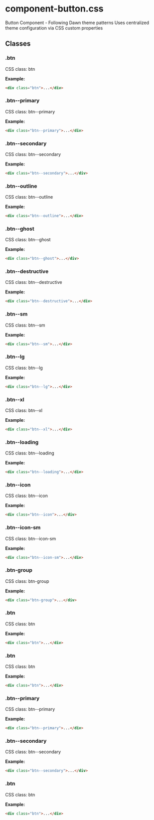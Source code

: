 # component-button.css

Button Component - Following Dawn theme patterns
  Uses centralized theme configuration via CSS custom properties




## Classes


### .btn
CSS class: btn

**Example:**
```html
<div class="btn">...</div>
```

### .btn--primary
CSS class: btn--primary

**Example:**
```html
<div class="btn--primary">...</div>
```

### .btn--secondary
CSS class: btn--secondary

**Example:**
```html
<div class="btn--secondary">...</div>
```

### .btn--outline
CSS class: btn--outline

**Example:**
```html
<div class="btn--outline">...</div>
```

### .btn--ghost
CSS class: btn--ghost

**Example:**
```html
<div class="btn--ghost">...</div>
```

### .btn--destructive
CSS class: btn--destructive

**Example:**
```html
<div class="btn--destructive">...</div>
```

### .btn--sm
CSS class: btn--sm

**Example:**
```html
<div class="btn--sm">...</div>
```

### .btn--lg
CSS class: btn--lg

**Example:**
```html
<div class="btn--lg">...</div>
```

### .btn--xl
CSS class: btn--xl

**Example:**
```html
<div class="btn--xl">...</div>
```

### .btn--loading
CSS class: btn--loading

**Example:**
```html
<div class="btn--loading">...</div>
```

### .btn--icon
CSS class: btn--icon

**Example:**
```html
<div class="btn--icon">...</div>
```

### .btn--icon-sm
CSS class: btn--icon-sm

**Example:**
```html
<div class="btn--icon-sm">...</div>
```

### .btn-group
CSS class: btn-group

**Example:**
```html
<div class="btn-group">...</div>
```

### .btn
CSS class: btn

**Example:**
```html
<div class="btn">...</div>
```

### .btn
CSS class: btn

**Example:**
```html
<div class="btn">...</div>
```

### .btn--primary
CSS class: btn--primary

**Example:**
```html
<div class="btn--primary">...</div>
```

### .btn--secondary
CSS class: btn--secondary

**Example:**
```html
<div class="btn--secondary">...</div>
```

### .btn
CSS class: btn

**Example:**
```html
<div class="btn">...</div>
```


